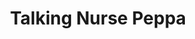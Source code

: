 ---
id: PE06713
title: Talking Nurse Peppa
price:
    hkd: 300
    twd: 1200
dimensions:
    w: 21
    l: 13
    h: 36
    unit: cm
imgs: 
    - 'images/products/talking-nurse-peppa.png'
---